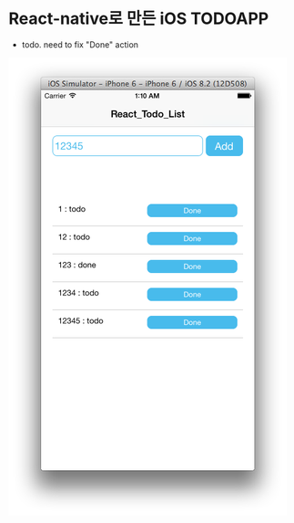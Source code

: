 # React-native로 만든 iOS TODOAPP

- todo. need to fix "Done" action

[![](https://github.com/jiyeonseo/react_todo_list/blob/master/TodoSample.png)](https://github.com/jiyeonseo/react_todo_list/blob/master/TodoSample.png)
